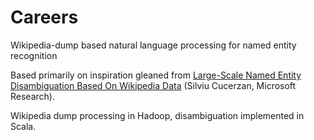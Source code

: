 Careers
=======

Wikipedia-dump based natural language processing for named entity recognition

Based primarily on inspiration gleaned from [Large-Scale Named Entity Disambiguation Based On Wikipedia Data](http://www.google.co.uk/url?sa=t&rct=j&q=&esrc=s&source=web&cd=1&cad=rja&sqi=2&ved=0CEEQFjAA&url=http%3A%2F%2Facl.ldc.upenn.edu%2FD%2FD07%2FD07-1074.pdf&ei=jAQaUcO0A8O40QXo3oDIAg&usg=AFQjCNEbk9IwwA6GHRnqh59GEadk0JhLEA&sig2=O-OhB2cCeJvbflcKVpB_dw&bvm=bv.42261806,d.d2k) (Silviu Cucerzan, Microsoft Research).

Wikipedia dump processing in Hadoop, disambiguation implemented in Scala.
